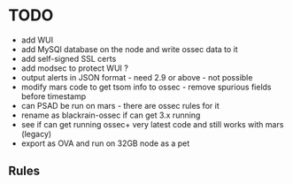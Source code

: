 # TODO
- add WUI 
- add MySQl database on the node and write ossec data to it
- add self-signed SSL certs 
- add modsec to protect WUI ?
- output alerts in JSON format - need 2.9 or above - not possible
- modify mars code to get tsom info to ossec - remove spurious fields before timestamp
- can PSAD be run on mars - there are ossec rules for it
- rename as blackrain-ossec if can get 3.x running
- see if can get running ossec+ very latest code and still works with mars (legacy)
- export as OVA and run on 32GB node as a pet

## Rules

